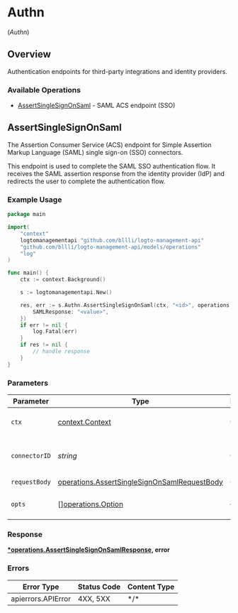 # Authn
(*Authn*)

## Overview

Authentication endpoints for third-party integrations and identity providers.

### Available Operations

* [AssertSingleSignOnSaml](#assertsinglesignonsaml) - SAML ACS endpoint (SSO)

## AssertSingleSignOnSaml

The Assertion Consumer Service (ACS) endpoint for Simple Assertion Markup Language (SAML) single sign-on (SSO) connectors.

This endpoint is used to complete the SAML SSO authentication flow. It receives the SAML assertion response from the identity provider (IdP) and redirects the user to complete the authentication flow.

### Example Usage

```go
package main

import(
	"context"
	logtomanagementapi "github.com/bllli/logto-management-api"
	"github.com/bllli/logto-management-api/models/operations"
	"log"
)

func main() {
    ctx := context.Background()

    s := logtomanagementapi.New()

    res, err := s.Authn.AssertSingleSignOnSaml(ctx, "<id>", operations.AssertSingleSignOnSamlRequestBody{
        SAMLResponse: "<value>",
    })
    if err != nil {
        log.Fatal(err)
    }
    if res != nil {
        // handle response
    }
}
```

### Parameters

| Parameter                                                                                                    | Type                                                                                                         | Required                                                                                                     | Description                                                                                                  |
| ------------------------------------------------------------------------------------------------------------ | ------------------------------------------------------------------------------------------------------------ | ------------------------------------------------------------------------------------------------------------ | ------------------------------------------------------------------------------------------------------------ |
| `ctx`                                                                                                        | [context.Context](https://pkg.go.dev/context#Context)                                                        | :heavy_check_mark:                                                                                           | The context to use for the request.                                                                          |
| `connectorID`                                                                                                | *string*                                                                                                     | :heavy_check_mark:                                                                                           | The unique identifier of the connector.                                                                      |
| `requestBody`                                                                                                | [operations.AssertSingleSignOnSamlRequestBody](../../models/operations/assertsinglesignonsamlrequestbody.md) | :heavy_check_mark:                                                                                           | N/A                                                                                                          |
| `opts`                                                                                                       | [][operations.Option](../../models/operations/option.md)                                                     | :heavy_minus_sign:                                                                                           | The options for this request.                                                                                |

### Response

**[*operations.AssertSingleSignOnSamlResponse](../../models/operations/assertsinglesignonsamlresponse.md), error**

### Errors

| Error Type         | Status Code        | Content Type       |
| ------------------ | ------------------ | ------------------ |
| apierrors.APIError | 4XX, 5XX           | \*/\*              |